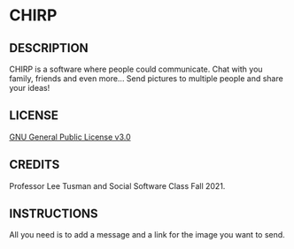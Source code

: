 #  CHIRP


##  DESCRIPTION
CHIRP is a software where people could communicate. Chat with you family, friends and even more... Send pictures to multiple people and share your ideas!

##  LICENSE
[GNU General Public License v3.0](https://github.com/lee2sman/chirp/blob/main/LICENSE.md)

##  CREDITS
Professor Lee Tusman and Social Software Class Fall 2021.

##  INSTRUCTIONS
All you need is to add a message and a link for the image you want to send.
